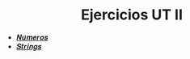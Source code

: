 <h1 align='center'>Ejercicios UT II</h1>
 <ul>
    <li><a href='https://github.com/toninavhd/1-DAW_pt2/blob/main/PRO/ut2/ejercicios/numeros/README.md'> 𝑵𝒖́𝒎𝒆𝒓𝒐𝒔</a></li>
    <li><a href='https://github.com/toninavhd/1-DAW_pt2/blob/main/PRO/ut2/ejercicios/strings/README.md'> 𝑺𝒕𝒓𝒊𝒏𝒈𝒔</a></li>

</ul>